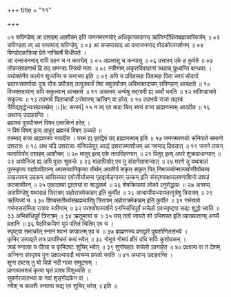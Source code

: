 +++
title = "११"

+++

०१  सपिण्डेष्व् आ दशाहम् आशौचम् इति जननमरणयोर् अधिकृत्यवदन्त्य् ऋत्विग्दीक्षितब्रह्मचारिवर्जम् ॥
०२  सपिण्डता त्व् आ सप्तमात् सपिण्डेषु ॥
०३  आ सप्तमासाद् आ दन्तजननाद् वोदकोपस्पर्शनम् ॥
०४  पिण्डोदकक्रिया प्रेते नात्रिवर्षे विधीयते ।  <br>आ दन्तजननाद् वापि दहनं च न कारयेत् ॥
०५  अप्रत्तासु च कन्यासु ॥
०६  प्रत्तास्व् एके ह कुर्वते ॥
०७  लोकसंग्रहणार्थं हि तद् अमन्त्राः स्त्रियो मताः ॥
०८  स्त्रीणाम् अकृतविवाहानां त्र्यहाच् छुध्यन्ति बान्धवाः ।  <br>यथोक्तेनैव कल्पेन शुध्यन्ति च सनाभय इति ॥
०९  अपि च प्रपितामहः पितामहः पिता स्वयं सोदर्या भ्रातरःसवर्णायाः पुत्रः पौत्रः प्रपौत्रस् तत्पुत्रवर्जं तेषां चपुत्रपौत्रम् अविभक्तदायम् सपिण्डान् आचक्षते ॥
१०  विभक्तदायान् अपि सकुल्यान् आचक्षते ॥
११  असत्स्व् अन्येषु तद्गामी ह्य् अर्थो भवति ॥
१२  सपिण्डाभावे सकुल्यः ॥
१३  तदभावे पिताचार्यो ऽन्तेवास्य् ऋत्विग् वा हरेत् ॥
१४  तदभावे राजा तद्स्वं त्रैविद्यवृद्धेभ्यःसंप्रयच्छेत् ॥ [k: सत्स्वं]
१५  न त्व् एव कदा चित् स्वयं राजा ब्राह्मणस्वम् आददीत ॥
१६  अथाप्य् उदाहरन्ति ।  <br>ब्रह्मस्वं पुत्रपौत्रघ्नं विषम् एकाकिनं हरेत् ।  <br>न विषं विषम् इत्य् आहुर् ब्रह्मस्वं विषम् उच्यते ॥  <br>तस्माद् राजा ब्राह्मणस्वं नाददीत । परमं ह्य् एतद्विषं यद् ब्राह्मणस्वम् इति ॥
१७  जननमरणयोः संनिपाते समानो दशरात्रः ॥
१८  अथ यदि दशरात्राः संनिपतेयुर् आद्यं दशरात्रमाशौचम् आ नवमाद् दिवसात् ॥
१९  जनने तावन् मातापित्रोर् दशाहम् आशौचम् ॥
२०  मातुर् इत्य् एके तत्परिहरणात् ॥
२१  पितुर् इत्य् अपरे शुक्रप्राधान्यात् ॥
२२  अयोनिजा ह्य् अपि पुत्राः श्रूयन्ते ॥
२३  मातापित्रोर् एव तु संसर्गसामान्यात् ॥
२४  मरणे तु यथाबालं पुरस्कृत्य यज्ञोपवीतान्य् अपसव्यानिकृत्वा तीर्थम् अवतीर्य सकृत् सकृत् त्रिर् निमज्ज्योन्मज्ज्योत्तीर्याचम्य तत्प्रत्ययम् उदकम् आसिच्यात एवोत्तीर्याचम्य गृहद्वार्यङ्गारम् उत्कम् इति संस्पृश्याक्षारलवणाशिनो दशाहं कटमासीरन् ॥
२५  एकादश्यां द्वादश्यां वा श्राद्धकर्म ॥
२६  शेषक्रियायां लोको ऽनुरोद्धव्यः ॥
२७  अत्राप्य् असपिण्डेषु यथासन्नं त्रिरात्रम् अहोरात्रमेकाहम् इति कुर्वीत ॥
२८  आचार्योपाध्यायतत्पुत्रेषु त्रिरात्रम् ॥
२९  ऋत्विजां च ॥
३०  शिष्यसतीर्थ्यसब्रह्मचारिषु त्रिरात्रम् अहोरात्रमेकाहम् इति कुर्वीत ॥
३१  गर्भस्रावे गर्भमाससंमिता रात्रयः स्त्रीणाम् ॥
३२  परशवोपस्पर्शने ऽनभिसंधिपूर्वं सचेलो ऽपःस्पृष्ट्वा सद्यः शुद्धो भवति ॥
३३  अभिसंधिपूर्वं त्रिरात्रम् ॥
३४  ऋतुमत्यां च ॥
३५  यस् ततो जायते सो ऽभिशस्त इति व्याख्यातान्य् अस्यै व्रतानि ॥
३६  वेदविक्रयिणं यूपं पतितं चितिम् एव च ।  <br>स्पृष्ट्वा समाचरेत् स्नानं श्वानं चण्डालम् एव च ॥
३७  ब्राह्मणस्य व्रणद्वारे पूयशोणितसंभवे ।  <br>कृमिर् उत्पद्यते तत्र प्रायश्चित्तं कथं भवेत् ॥
३८  गोमूत्रं गोमयं क्षीरं दधि सर्पिः कुशोदकम् ।  <br>त्र्यहं स्नात्वा च पीत्वा च कृमिदष्टः शुचिर् भवेत् ॥
३९  शुनोपहतः सचेलो ऽवगाहेत ॥
४०  प्रक्षाल्य वा तं देशम् अग्निना संस्पृश्य पुनः प्रक्षाल्यपादौ चाचम्य प्रयतो भवति ॥
४१  अथाप्य् उदाहरन्ति ।  <br>शुना दष्टस् तु यो विप्रो नदीं गत्वा समुद्रगाम् ।  <br>प्राणायामशतं कृत्वा घृतं प्राश्य विशुध्यति ॥  <br>सुवर्णरजताभ्यां वा गवां शृङ्गोदकेन वा ।  <br>नवैश् च कलशैः स्नात्वा सद्य एव शुचिर् भवेत् ॥ इति ॥
